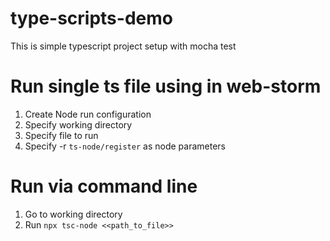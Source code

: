 # type-scripts-demo
This is simple typescript project setup with mocha test

# Run single ts file using in web-storm
1) Create Node run configuration
2) Specify working directory
3) Specify file to run
4) Specify -r `ts-node/register` as node parameters 

# Run via command line
1) Go to working directory
2) Run `npx tsc-node <<path_to_file>>`

